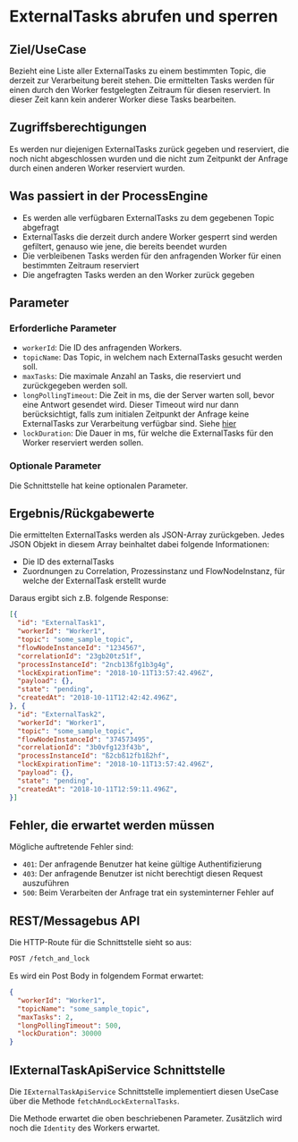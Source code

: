 # ExternalTasks abrufen und sperren

## Ziel/UseCase

Bezieht eine Liste aller ExternalTasks zu einem bestimmten Topic, die derzeit
zur Verarbeitung bereit stehen.
Die ermittelten Tasks werden für einen durch den Worker festgelegten Zeitraum
für diesen reserviert.
In dieser Zeit kann kein anderer Worker diese Tasks bearbeiten.

## Zugriffsberechtigungen

Es werden nur diejenigen ExternalTasks zurück gegeben und reserviert, die
noch nicht abgeschlossen wurden und die nicht zum Zeitpunkt der Anfrage
durch einen anderen Worker reserviert wurden.

## Was passiert in der ProcessEngine

- Es werden alle verfügbaren ExternalTasks zu dem gegebenen Topic abgefragt
- ExternalTasks die derzeit durch andere Worker gesperrt sind werden gefiltert,
genauso wie jene, die bereits beendet wurden
- Die verbleibenen Tasks werden für den anfragenden Worker für einen bestimmten
Zeitraum reserviert
- Die angefragten Tasks werden an den Worker zurück gegeben

## Parameter

### Erforderliche Parameter

- `workerId`: Die ID des anfragenden Workers.
- `topicName`: Das Topic, in welchem nach ExternalTasks gesucht werden soll.
- `maxTasks`: Die maximale Anzahl an Tasks, die reserviert und zurückgegeben
werden soll.
- `longPollingTimeout`: Die Zeit in ms, die der Server warten soll,
bevor eine Antwort gesendet wird. Dieser Timeout wird nur dann berücksichtigt,
falls zum initialen Zeitpunkt der Anfrage keine ExternalTasks zur Verarbeitung
verfügbar sind.
Siehe [hier](https://docs.camunda.org/manual/latest/user-guide/process-engine/external-tasks/#long-polling-to-fetch-and-lock-external-tasks)
- `lockDuration`: Die Dauer in ms, für welche die ExternalTasks für den Worker
reserviert werden sollen.

### Optionale Parameter

Die Schnittstelle hat keine optionalen Parameter.

## Ergebnis/Rückgabewerte

Die ermittelten ExternalTasks werden als JSON-Array zurückgeben.
Jedes JSON Objekt in diesem Array beinhaltet dabei folgende Informationen:

* Die ID des externalTasks
* Zuordnungen zu Correlation, Prozessinstanz und FlowNodeInstanz, für welche der
ExternalTask erstellt wurde

Daraus ergibt sich z.B. folgende Response:

```JSON
[{
  "id": "ExternalTask1",
  "workerId": "Worker1",
  "topic": "some_sample_topic",
  "flowNodeInstanceId": "1234567",
  "correlationId": "23gb20tz51f",
  "processInstanceId": "2ncb13ßfg1b3g4g",
  "lockExpirationTime": "2018-10-11T13:57:42.496Z",
  "payload": {},
  "state": "pending",
  "createdAt": "2018-10-11T12:42:42.496Z",
}, {
  "id": "ExternalTask2",
  "workerId": "Worker1",
  "topic": "some_sample_topic",
  "flowNodeInstanceId": "374573495",
  "correlationId": "3b0vfg123f43b",
  "processInstanceId": "ß2cbß12fb1ß2hf",
  "lockExpirationTime": "2018-10-11T13:57:42.496Z",
  "payload": {},
  "state": "pending",
  "createdAt": "2018-10-11T12:59:11.496Z",
}]
```

## Fehler, die erwartet werden müssen

Mögliche auftretende Fehler sind:
- `401`: Der anfragende Benutzer hat keine gültige Authentifizierung
- `403`: Der anfragende Benutzer ist nicht berechtigt diesen Request
auszuführen
- `500`: Beim Verarbeiten der Anfrage trat ein systeminterner Fehler auf

## REST/Messagebus API

Die HTTP-Route für die Schnittstelle sieht so aus:

```REST
POST /fetch_and_lock
```

Es wird ein Post Body in folgendem Format erwartet:

```JSON
{
  "workerId": "Worker1",
  "topicName": "some_sample_topic",
  "maxTasks": 2,
  "longPollingTimeout": 500,
  "lockDuration": 30000
}
```

## IExternalTaskApiService Schnittstelle

Die `IExternalTaskApiService` Schnittstelle implementiert diesen UseCase
über die Methode `fetchAndLockExternalTasks`.

Die Methode erwartet die oben beschriebenen Parameter.
Zusätzlich wird noch die `Identity` des Workers erwartet.
